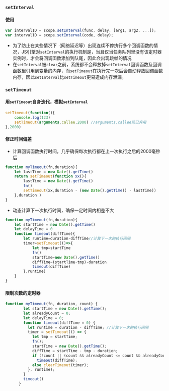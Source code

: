 ### `setInterval`

#### 使用

```js
var intervalID = scope.setInterval(func, delay, [arg1, arg2, ...]);
var intervalID = scope.setInterval(code, delay);
```

+ 为了防止在某些情况下（网络延迟等）出现连续不停执行多个回调函数的情况，JS引擎对`setInterval`的执行机制是，当且仅当任务队列里没有该定时器实例时，才会将回调函数添加到队尾，因此会出现跳帧的情况
+ 在`setInterval`被`clear`之前，系统都不会释放掉`setInterval`回调函数及回调函数里引用到变量的内存，而`setTimeout`在执行完一次后会自动释放回调函数内存，因此`setInterval`比`setTimeout`更易造成内存泄漏。



### `setTimeout`

#### 用`setTimeout`自身迭代，模拟`setInterval`

```js
setTimeout(function(){
    console.log(123)
    setTimeout(arguments.callee,2000) //arguments.callee现已弃用
},2000)
```



#### 修正时间偏差

+ 计算回调函数执行时间，几乎确保每次执行都在上一次执行之后的2000毫秒后

```js
function myTimeout(fn,duration){
    let lastTime = new Date().getTime()
    return setTimeout(function xx(){
        lastTime = new Date().getTime()
        fn()
        setTimeout(xx,duration - (new Date().getTime() - lastTime))
    },duration )
}
```

+ 动态计算下一次执行时间，确保一定时间内相差不大

```js
function myTimeout(fn,duration){
    let startTime = new Date().getTime()
    let delayTime = 0
	function timeout(diffTime){
        let runtime=duration-diffTime//计算下一次的执行间隔
        timer=setTimeout(()=>{
            let tmp=startTime
            fn()
            startTime=new Date().getTime()
            diffTime=(startTime-tmp)-duration
            timeout(diffTime)
        },runtime)
    }
}
```



#### 限制次数的定时器

```js
function myTimeout(fn, duration, count) {
        let startTime = new Date().getTime();
        let alreadyCount = 0;
        let delayTime = 0;
        function timeout(diffTime = 0) {
          let runtime = duration - diffTime; //计算下一次的执行间隔
          timer = setTimeout(() => {
            let tmp = startTime;
            fn();
            startTime = new Date().getTime();
            diffTime = startTime - tmp - duration;
            if (!count || (count && alreadyCount <= count && alreadyCount++))
              timeout(diffTime);
            else clearTimeout(timer);
          }, runtime);
        }
        timeout()
      }
```





